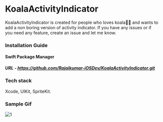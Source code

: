# KoalaActivityIndicator

KoalaActivityIndicator is created for people who loves koala🐨💙 and wants to add a non boring version of activity indicator.
If you have any issues or if you need any feature, create an issue and let me know.

### Installation Guide

#### Swift Package Manager

##### URL - https://github.com/Rajaikumar-iOSDev/KoalaActivityIndicator.git

### Tech stack

Xcode, UIKit, SpriteKit.

### Sample Gif


![1](https://github.com/Rajaikumar-iOSDev/KoalaActivityIndicatorExample/blob/main/Koala%20Activity%20Indicator.gif)
